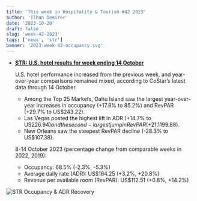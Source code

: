 ```yaml
---
title: 'This week in Hospitality & Tourism #42 2023'
author: 'Ilhan Demirer'
date: '2023-10-20'
draft: false
slug: 'week-42-2023'
tags: ['news', 'str']
banner: '2023-week-42-occupancy.svg'
---
```


- **[STR: U.S. hotel results for week ending 14 October](https://str.com/press-release/us-hotel-results-week-ending-14-october)**

  U.S. hotel performance increased from the previous week, and year-over-year comparisons remained mixed, according to CoStar’s latest data through 14 October.

  - Among the Top 25 Markets, Oahu Island saw the largest year-over-year increases in occupancy (+17.8% to 85.2%) and RevPAR (+29.7% to US$243.22).
  - Las Vegas posted the highest lift in ADR (+14.7% to US$226.94) and the second-largest jump in RevPAR (+21.1% to US$199.88).
  - New Orleans saw the steepest RevPAR decline (-28.3% to US$107.38).

  8-14 October 2023 (percentage change from comparable weeks in 2022, 2019):

  - Occupancy: 68.5% (-2.3%, -5.3%)
  - Average daily rate (ADR): US$164.25 (+3.2%, +20.8%)
  - Revenue per available room (RevPAR): US$112.51 (+0.8%, +14.2%)

![STR Occupancy & ADR Recovery](/images/blogimages/2023-week-42-occupancy.svg)
